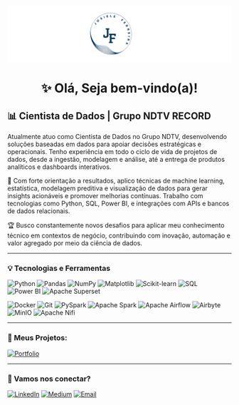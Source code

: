 ![imagem](https://github.com/josieleferreira/josieleferreira/blob/main/imagem)



<h1 align="center">✨ Olá, Seja bem-vindo(a)!</h1>


## 📊 Cientista de Dados | Grupo NDTV RECORD

Atualmente atuo como Cientista de Dados no Grupo NDTV, desenvolvendo soluções baseadas em dados para apoiar decisões estratégicas e operacionais. Tenho experiência em todo o ciclo de vida de projetos de dados, desde a ingestão, modelagem e análise, até a entrega de produtos analíticos e dashboards interativos.


🎯 Com forte orientação a resultados, aplico técnicas de machine learning, estatística, modelagem preditiva e visualização de dados para gerar insights acionáveis e promover melhorias contínuas. Trabalho com tecnologias como Python, SQL, Power BI, e integrações com APIs e bancos de dados relacionais.


🏆 Busco constantemente novos desafios para aplicar meu conhecimento técnico em contextos de negócio, contribuindo com inovação, automação e valor agregado por meio da ciência de dados.

---

### 💡 Tecnologias e Ferramentas

![Python](https://img.shields.io/badge/Python-3776AB?style=flat&logo=python&logoColor=white)
![Pandas](https://img.shields.io/badge/Pandas-150458?style=flat&logo=pandas&logoColor=white)
![NumPy](https://img.shields.io/badge/NumPy-013243?style=flat&logo=numpy&logoColor=white)
![Matplotlib](https://img.shields.io/badge/Matplotlib-3776AB?style=flat&logo=matplotlib&logoColor=white)
![Scikit-learn](https://img.shields.io/badge/Scikit--learn-F7931E?style=flat&logo=scikit-learn&logoColor=white)
![SQL](https://img.shields.io/badge/SQL-4479A1?style=flat&logo=postgresql&logoColor=white)
![Power BI](https://img.shields.io/badge/Power%20BI-F2C811?style=flat&logo=powerbi&logoColor=black)
![Apache Superset](https://img.shields.io/badge/Apache%20Superset-0098DB?style=flat&logo=apache-superset&logoColor=white)


![Docker](https://img.shields.io/badge/Docker-2496ED?style=flat&logo=docker&logoColor=white)
![Git](https://img.shields.io/badge/Git-F05032?style=flat&logo=git&logoColor=white)
![PySpark](https://img.shields.io/badge/PySpark-E25A1C?style=flat&logo=apache-spark&logoColor=white)
![Apache Spark](https://img.shields.io/badge/Apache%20Spark-E25A1C?style=flat&logo=apache-spark&logoColor=white)
![Apache Airflow](https://img.shields.io/badge/Apache%20Airflow-017CEE?style=flat&logo=apache-airflow&logoColor=white)
![Airbyte](https://img.shields.io/badge/Airbyte-6D4AFF?style=flat&logo=airbyte&logoColor=white)
![MinIO](https://img.shields.io/badge/MinIO-CF2A2A?style=flat&logo=minio&logoColor=white)
![Apache Nifi](https://img.shields.io/badge/Apache%20NiFi-1583C6?style=flat&logo=apache-nifi&logoColor=white)


---

### 🚀 Meus Projetos:

[![Portfolio](https://img.shields.io/badge/Portfólio-4285F4?style=flat&logo=Google-Drive&logoColor=white)](COLE_AQUI_O_LINK_DO_SEU_PORTFOLIO)

---

### 🤝 Vamos nos conectar?

[![LinkedIn](https://img.shields.io/badge/LinkedIn-0A66C2?style=flat&logo=linkedin&logoColor=white)](https://www.linkedin.com/in/josiele-ferreira-90686a1b2/)
[![Medium](https://img.shields.io/badge/Medium-000000?style=flat&logo=medium&logoColor=white)](https://medium.com/@josieleferreira.phb)
[![Email](https://img.shields.io/badge/Email-D14836?style=flat&logo=gmail&logoColor=white)](josieleferreira.phb@gmail.com)
